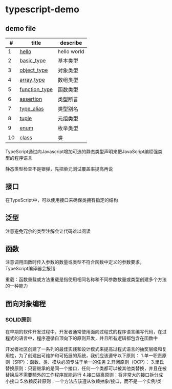 # typescript-demo

## demo file

|#|title|describe|
|-|-----|--------|
|1|[hello](./1.hello.ts)|hello world|
|2|[basic_type](./2.basic_type.ts)|基本类型|
|3|[object_type](./3.object_type.ts)|对象类型|
|4|[array_type](./4.array_type.ts)|数组类型|
|5|[function_type](./5.function_type.ts)|函数类型|
|6|[assertion](./6.assertion.ts)|类型断言|
|7|[type_alias](./7.type_alias.ts)|类型别名|
|8|[tuple](./8.tuple.ts)|元组类型|
|9|[enum](./9.enum.ts)|枚举类型|
|10|[class](./10.class.ts)|类|


TypeScript通过向Javascript增加可选的静态类型声明来把JavaScript编程强类型的程序语言

静态类型检查不是银弹，先把单元测试覆盖率提高再说


## 接口
在TypeScript中，可以使用接口来确保类拥有指定的结构

## 泛型
注意避免冗余的类型注解会让代码难以阅读

## 函数
注意调用函数时传入参数的数量或类型不符合函数中定义的参数要求，TypeScript编译器会报错

重载：函数重载或方法重载是指使用相同名称和不同参数数量或类型创建多个方法的一种能力

## 面向对象编程

### SOLID原则
在早期的软件开发过程中，开发者通常使用面向过程式的程序语言编写代码，在过程式的语言中，程序遵循自顶向下的原则开发，并且所有逻辑都包含在函数中

开发者社区创建了一系列的最佳实践和设计模式来提高过程式语言的抽奖层级和复用性，为了创建出可维护和可拓展的系统，我们应该遵守以下原则：
1.单一职责原则（SRP）：函数、类、模块必须专注于单一的任务
2.开闭原则（OCP）：
3.里氏替换原则：只要继承的是同一个接口，任何一个类都可以被其他类替换，并且在被替换后不需要额外的工作程序就能运行
4.接口隔离原则：将非常大的接口拆分成小接口
5.依赖反转原则：一个方法应该遵从依赖抽象/接口，而不是一个实例/类

